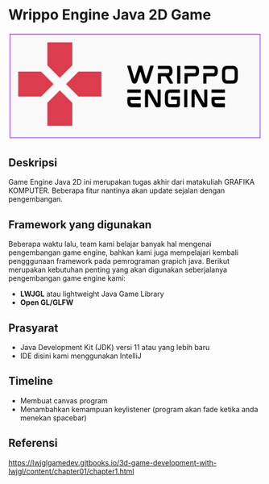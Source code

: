 # Wrippo Engine Java 2D Game

![Logo Mesin Permainan](/assets/logo.PNG)

## Deskripsi

Game Engine Java 2D ini merupakan tugas akhir dari matakuliah GRAFIKA KOMPUTER. Beberapa fitur nantinya akan update sejalan dengan pengembangan.

## Framework yang digunakan

Beberapa waktu lalu, team kami belajar banyak hal mengenai pengembangan game engine, bahkan kami juga mempelajari kembali pengggunaan framework pada pemrograman grapich java. Berikut merupakan kebutuhan penting yang akan digunakan seberjalanya pengembangan game engine kami:

- **LWJGL** atau lightweight Java Game Library
- **Open GL/GLFW**

## Prasyarat

- Java Development Kit (JDK) versi 11 atau yang lebih baru
- IDE disini kami menggunakan IntelliJ

## Timeline

- Membuat canvas program
- Menambahkan kemampuan keylistener (program akan fade ketika anda menekan spacebar)

## Referensi
https://lwjglgamedev.gitbooks.io/3d-game-development-with-lwjgl/content/chapter01/chapter1.html